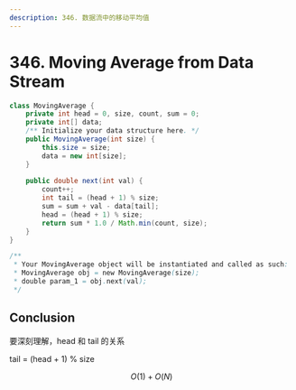 ```yaml
---
description: 346. 数据流中的移动平均值
---
```


# 346. Moving Average from Data Stream

```java
class MovingAverage {
    private int head = 0, size, count, sum = 0;
    private int[] data;
    /** Initialize your data structure here. */
    public MovingAverage(int size) {
        this.size = size;
        data = new int[size];
    }
    
    public double next(int val) {
        count++;
        int tail = (head + 1) % size;
        sum = sum + val - data[tail];
        head = (head + 1) % size;
        return sum * 1.0 / Math.min(count, size);
    }
}

/**
 * Your MovingAverage object will be instantiated and called as such:
 * MovingAverage obj = new MovingAverage(size);
 * double param_1 = obj.next(val);
 */
```

## Conclusion

要深刻理解，head 和 tail 的关系

tail = \(head + 1\) % size

$$
O(1)+O(N)
$$

